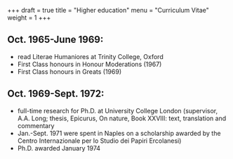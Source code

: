 +++
draft = true
title = "Higher education"
menu = "Curriculum Vitae"
weight = 1
+++

## Oct. 1965-June 1969:
- read Literae Humaniores at Trinity College, Oxford
- First Class honours in Honour Moderations (1967)
- First Class honours in Greats (1969)

## Oct. 1969-Sept. 1972:
- full-time research for Ph.D. at University College London (supervisor, A.A. Long; thesis, Epicurus, On nature, Book XXVIII: text, translation and commentary
- Jan.-Sept. 1971 were spent in Naples on a scholarship awarded by the Centro Internazionale per lo Studio dei Papiri Ercolanesi)
- Ph.D. awarded January 1974